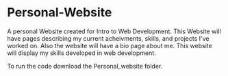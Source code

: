 # Personal-Website

A personal Website created for Intro to Web Development. This Website will have pages describing my current acheivments, skills, and projects I've worked on. Also the website will have a bio page about me.
This website will display my skills developed in web development.

To run the code download the Personal_website folder.
